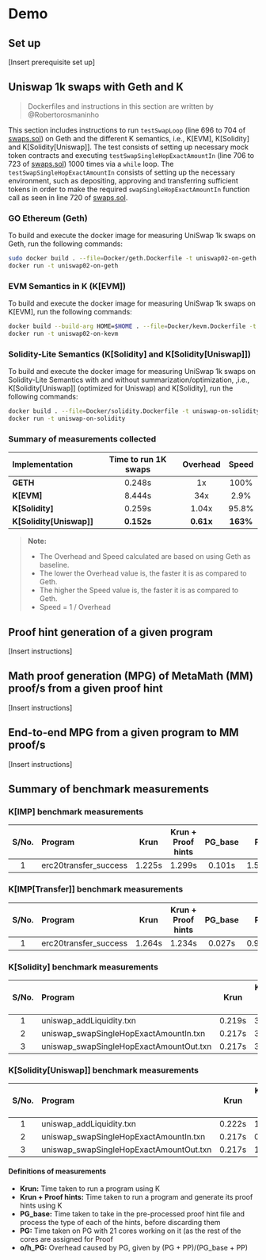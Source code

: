 # Demo

## Set up

[Insert prerequisite set up]

## Uniswap 1k swaps with Geth and K
> Dockerfiles and instructions in this section are written by @Robertorosmaninho

This section includes instructions to run `testSwapLoop` (line 696 to 704 of [swaps.sol](../src/swaps.sol)) on Geth and
the different K semantics, i.e., K[EVM], K[Solidity] and K[Solidity[Uniswap]]. The test consists of setting up necessary 
mock token contracts and executing `testSwapSingleHopExactAmountIn` (line 706 to 723 of [swaps.sol](../src/swaps.sol)) 
1000 times via a `while` loop. The `testSwapSingleHopExactAmountIn` consists of setting up the necessary environment,
such as depositing, approving and transferring sufficient tokens in order to make the required `swapSingleHopExactAmountIn`
function call as seen in line 720 of [swaps.sol](../src/swaps.sol).

### GO Ethereum (Geth)

To build and execute the docker image for measuring UniSwap 1k swaps on Geth, run the following commands:
```bash
sudo docker build . --file=Docker/geth.Dockerfile -t uniswap02-on-geth
docker run -t uniswap02-on-geth
```

### EVM Semantics in K (K[EVM])

To build and execute the docker image for measuring UniSwap 1k swaps on K[EVM], run the following commands:
```bash
docker build --build-arg HOME=$HOME . --file=Docker/kevm.Dockerfile -t uniswap02-on-kevm
docker run -t uniswap02-on-kevm
```
### Solidity-Lite Semantics (K[Solidity] and K[Solidity[Uniswap]])

To build and execute the docker image for measuring UniSwap 1k swaps on Solidity-Lite Semantics with and without summarization/optimization, 
,i.e., K[Solidity[Uniswap]] (optimized for Uniswap) and K[Solidity], run the following commands:
```bash
docker build . --file=Docker/solidity.Dockerfile -t uniswap-on-solidity
docker run -t uniswap-on-solidity
```

### Summary of measurements collected

| Implementation | Time to run 1K swaps | Overhead | Speed |
| :- | :-: | :-: | :-: |
| **GETH** | 0.248s | 1x | 100% |
| **K[EVM]** | 8.444s | 34x | 2.9% |
| **K[Solidity]** | 0.259s | 1.04x | 95.8% |
| **K[Solidity[Uniswap]]** | **0.152s** | **0.61x** | **163%** |

> **Note:**
> - The Overhead and Speed calculated are based on using Geth as baseline.
> - The lower the Overhead value is, the faster it is as compared to Geth.
> - The higher the Speed value is, the faster it is as compared to Geth.
> - Speed = 1 / Overhead

## Proof hint generation of a given program

[Insert instructions]

## Math proof generation (MPG) of MetaMath (MM) proof/s from a given proof hint

[Insert instructions]

## End-to-end MPG from a given program to MM proof/s

[Insert instructions]

## Summary of benchmark measurements

### K[IMP] benchmark measurements

| S/No. | Program | Krun | Krun + Proof hints | PG_base | PG | o/h_PG |
| :-: | :- | :-: | :-: | :-: | :-: | :-: |
| 1 | erc20transfer_success | 1.225s | 1.299s | 0.101s | 1.560s | 6.0x |  


### K[IMP[Transfer]] benchmark measurements

| S/No. | Program | Krun | Krun + Proof hints | PG_base | PG | o/h_PG |
| :-: | :- | :-: | :-: | :-: | :-: | :-: |
| 1 | erc20transfer_success | 1.264s | 1.234s | 0.027s | 0.987s | 10.2x | 


### K[Solidity] benchmark measurements

| S/No. | Program | Krun | Krun + Proof hints | PG_base | PG | o/h_PG | 
| :-: | :- | :-: | :-: | :-: | :-: | :-: |
| 1 | uniswap_addLiquidity.txn | 0.219s | 3.482s | 2898.241s | _TBC_ | _TBC_ |  
| 2 | uniswap_swapSingleHopExactAmountIn.txn | 0.217s | 3.058s | 2590.308s | 3313.402s | 1.3x | 
| 3 | uniswap_swapSingleHopExactAmountOut.txn | 0.217s | 3.131s | 2769.396s | _TBC_ | _TBC_ | 


### K[Solidity[Uniswap]] benchmark measurements

| S/No. | Program | Krun | Krun + Proof hints | PG_base | PG | o/h_PG |
| :-: | :- | :-: | :-: | :-: | :-: | :-: |
| 1 | uniswap_addLiquidity.txn | 0.222s | 1.440s | 1554.702s | 1452.360s | 0.9x | 
| 2 | uniswap_swapSingleHopExactAmountIn.txn | 0.217s | 0.973s | 729.427s | 1520.758s | 2.1x | 
| 3 | uniswap_swapSingleHopExactAmountOut.txn | 0.217s | 1.209s | 1068.381s | 1678.967s | 1.6x |  


#### Definitions of measurements

- **Krun:** Time taken to run a program using K
- **Krun + Proof hints:** Time taken to run a program and generate its proof hints using K
- **PG_base:** Time taken to take in the pre-processed proof hint file and process the type of each of the hints, before discarding them
- **PG:** Time taken on PG with 21 cores working on it (as the rest of the cores are assigned for Proof 
- **o/h_PG:** Overhead caused by PG, given by (PG + PP)/(PG_base + PP)

